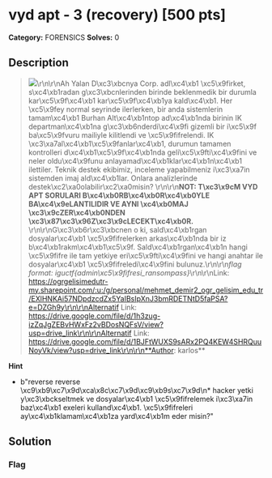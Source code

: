 # vyd apt - 3 (recovery) [500 pts]

**Category:** FORENSICS
**Solves:** 0

## Description
>![](https://igusiber.com.tr/files/de0a129fa3b97622ed3dd9bc59bbe0ec/1cde8b65-d9cd-43a1-8c55-6348443b003f.jpg)\r\n\r\nAh Yalan D\xc3\xbcnya Corp. adl\xc4\xb1 \xc5\x9firket, s\xc4\xb1radan g\xc3\xbcnlerinden birinde beklenmedik bir durumla kar\xc5\x9f\xc4\xb1 kar\xc5\x9f\xc4\xb1ya kald\xc4\xb1. Her \xc5\x9fey normal seyrinde ilerlerken, bir anda sistemlerin tamam\xc4\xb1 Burhan Alt\xc4\xb1ntop ad\xc4\xb1nda birinin IK departman\xc4\xb1na g\xc3\xb6nderdi\xc4\x9fi gizemli bir i\xc5\x9f ba\xc5\x9fvuru mailiyle kilitlendi ve \xc5\x9fifrelendi. IK \xc3\xa7al\xc4\xb1\xc5\x9fanlar\xc4\xb1, durumun tamamen kontrolleri d\xc4\xb1\xc5\x9f\xc4\xb1nda geli\xc5\x9fti\xc4\x9fini ve neler oldu\xc4\x9funu anlayamad\xc4\xb1klar\xc4\xb1n\xc4\xb1 ilettiler. Teknik destek ekibimiz, inceleme yapabilmeniz i\xc3\xa7in sistemden imaj ald\xc4\xb1lar.  Onlara analizlerinde destek\xc2\xa0olabilir\xc2\xa0misin? \r\n\r\n**NOT: T\xc3\x9cM VYD APT SORULARI B\xc4\xb0RB\xc4\xb0R\xc4\xb0YLE BA\xc4\x9eLANTILIDIR VE AYNI \xc4\xb0MAJ \xc3\x9cZER\xc4\xb0NDEN \xc3\x87\xc3\x96Z\xc3\x9cLECEKT\xc4\xb0R.** \r\n\r\nG\xc3\xb6r\xc3\xbcnen o ki, sald\xc4\xb1rgan dosyalar\xc4\xb1 \xc5\x9fifrelerken arkas\xc4\xb1nda bir iz b\xc4\xb1rakm\xc4\xb1\xc5\x9f. Sald\xc4\xb1rgan\xc4\xb1n hangi \xc5\x9fifre ile tam yetkiye eri\xc5\x9fti\xc4\x9fini ve hangi anahtar ile dosyalar\xc4\xb1 \xc5\x9fifreledi\xc4\x9fini bulunuz.\r\n\r\n*flag format: iguctf{admin\xc5\x9fifresi_ransompass}*\r\n\r\nLink: https://ogrgelisimedutr-my.sharepoint.com/:u:/g/personal/mehmet_demir2_ogr_gelisim_edu_tr/EXlHNKAi57NDpdzcdZx5YaIBsIpXnJ3bmRDETNtD5faPSA?e=DZGh9y\r\n\r\nAlternatif Link: https://drive.google.com/file/d/1h3zug-izZqJgZEBvHWxFz2vBDosNQFsV/view?usp=drive_link\r\n\r\nAlternatif Link: https://drive.google.com/file/d/1BJFtWUXS9sARx2PQ4KEW4SHRQuuNoyVk/view?usp=drive_link\r\n\r\n**Author: karlos**

**Hint**
* b"reverse reverse \xc9\xb9\xc7\x9d\xca\x8c\xc7\x9d\xc9\xb9s\xc7\x9d\n* hacker yetki y\xc3\xbckseltmek ve dosyalar\xc4\xb1 \xc5\x9fifrelemek i\xc3\xa7in baz\xc4\xb1 exeleri kulland\xc4\xb1. \xc5\x9fifreleri ay\xc4\xb1klamam\xc4\xb1za yard\xc4\xb1m eder misin?"

## Solution

### Flag

